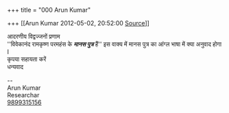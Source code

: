 +++
title = "000 Arun Kumar"

+++
[[Arun Kumar	2012-05-02, 20:52:00 [Source](https://groups.google.com/g/bvparishat/c/4V4PdGOP_Hc)]]



आदरणीय विद्वज्जनों प्रणाम  
''विवेकानंद रामकृष्ण परमहंस के ***मानस पुत्र*** हैं'' इस वाक्य में मानस पुत्र का आंग्ल भाषा में क्या अनुवाद होगा I  
कृपया सहायता करें  
धन्यवाद  
  
--  
Arun Kumar  
Researchar  
[9899315156](tel:(989)%20931-5156)  

